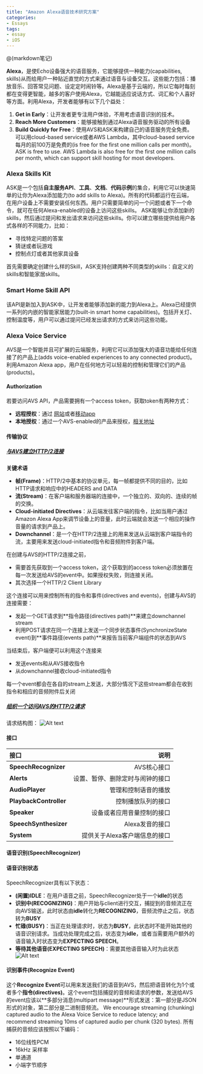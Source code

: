 ```yaml
---
title: "Amazon Alexa语音技术研究方案"
categories:
- Essays
tags:
- essay
- iOS
---
```


@(markdown笔记)

**Alexa**，是使Echo设备强大的语音服务，它能够提供一种能力(capabilities, skills)从而给用户一种贴近直觉的方式来通过语音与设备交互。这些能力包括：播放音乐、回答常见问题、设定定时闹铃等。Alexa是基于云端的，所以它每时每刻都在变得更智能，越多的客户使用Alexa，它越能适应说话方式、词汇和个人喜好等方面。利用Alexa，开发者能够有以下几个益处：
1. **Get in Early**：让开发者更专注用户体验，不用考虑语音识别的技术。
2. **Reach More Customers**：能够接触到通过Alexa语音服务驱动的所有设备
3. **Build Quickly for Free**：使用AVS和ASK来构建自己的语音服务完全免费。可以用cloud-based service或者AWS Lambda，其中cloud-based service每月的前100万是免费的(is free for the first one million calls per month)。ASK is free to use. AWS Lambda is also free for the first one million calls per month, which can support skill hosting for most developers.

### **Alexa Skills Kit**
ASK是一个包括**自主服务API**、**工具**、**文档**、**代码示例**的集合，利用它可以快速简单的让你为Alexa添加能力(to add skills to Alexa)。所有的代码都运行在云端，在用户设备上不需要安装任何东西。用户只需要简单的问一个问题或者下一个命令，就可在任何Alexa-enabled的设备上访问这些skills。
ASK能够让你添加新的skills，然后通过提问和发出请求来访问这些skills。你可以建立哪些提供给用户各式各样的不同能力，比如：
- 寻找特定问题的答案
- 猜谜或者玩游戏
- 控制点灯或者其他家具设备

首先需要确定创建什么样的Skill，ASK支持创建两种不同类型的skills：自定义的skills和智能家居skills。

### Smart Home Skill API
该API是新加入到ASK中，让开发者能够添加新的能力到Alexa上。Alexa已经提供一系列的内嵌的智能家居能力(built-in smart home capabilities)。包括开关灯、控制温度等，用户可以通过提问已经发出请求的方式来访问这些功能。

### Alexa Voice Service
AVS是一个智能并且可扩展的云端服务，利用它可以添加强大的语音功能给任何连接了的产品上(adds voice-enabled experiences to any connected product)。利用Amazon Alexa app，用户在任何地方可以轻易的控制和管理它们的产品(products)。

#### Authorization
若要访问AVS API，产品需要拥有一个access token，获取token有两种方式：
- **远程授权**：通过 [网站](https://developer.amazon.com/public/solutions/alexa/alexa-voice-service/docs/authorizing-your-alexa-enabled-product-from-a-website)或者[移动app](https://developer.amazon.com/public/solutions/alexa/alexa-voice-service/docs/authorizing-your-alexa-enabled-product-from-an-android-or-ios-mobile-app)
- **本地授权**：通过一个AVS-enabled的产品来授权，[相关地址](https://developer.amazon.com/public/solutions/alexa/alexa-voice-service/docs/authorizing-your-alexa-enabled-mobile-app)

#### 传输协议

##### [与AVS建立HTTP/2连接](https://developer.amazon.com/public/solutions/alexa/alexa-voice-service/docs/managing-an-http-2-connection)
**关键术语**
-  **帧(Frame)**：HTTP/2中基本的协议单元，每一帧都提供不同的目的，比如HTTP请求和响应中的HEADERS and DATA 
-  **流(Stream)**：在客户端和服务器端的连接中，一个独立的、双向的、连续的帧的交换。
-  **Cloud-initiated Directives**：从云端发往客户端的指令，比如当用户通过Amazon Alexa App来调节设备上的音量，此时云端就会发送一个相应的操作音量的请求到产品上。
-  **Downchannel**：是一个在HTTP/2连接上的用来发送从云端到客户端指令的流，主要用来发送cloud-initiated指令和音频附件到客户端。

在创建与AVS的HTTP/2连接之前，
-  需要首先获取到一个access token，这个获取到的access token必须放置在每一次发送给AVS的event中。如果授权失败，则连接关闭。
-  其次选择一个HTTP/2 Client Library

这个连接可以用来控制所有的指令和事件(directives and events)，创建与AVS的连接需要：
-  发起一个GET请求到**指令路径(directives path)**来建立downchannel stream
-  利用POST请求在同一个连接上发送一个同步状态事件(SynchronizeState event)到**事件路径(events path)**来报告当前客户端组件的状态到AVS

当结束后，客户端便可以利用这个连接来
-  发送events和从AVS接收指令
-  从downchannel接收cloud-initiated指令

每一个event都会在各自的stream上发送，大部分情况下这些stream都会在收到指令和相应的音频附件后关闭

##### [组织一个访问AVS的HTTP/2请求](https://developer.amazon.com/public/solutions/alexa/alexa-voice-service/docs/avs-http2-requests)
请求结构图：
![Alt text](./alexa-mms.png)



#### 接口
| 	接口    		|    说明  |
| :----------- | -----------:|
| **SpeechRecognizer**  		| AVS核心接口 |
| **Alerts**      	| 设置、暂停、删除定时与闹钟的接口 |
| **AudioPlayer**     	| 管理和控制语音的播放 |
| **PlaybackController**  	| 控制播放队列的接口 |
| **Speaker**     	| 设备或者应用音量控制的接口 |
| **SpeechSynthesizer**     	| Alexa发音的接口 |
| **System**     	| 提供关于Alexa客户端信息的接口 |

#### 语音识别(SpeechRecognizer)

#### 语音识别状态
SpeechRecognizer具有以下状态：
-  **(闲置)IDLE**：在用户语音之前，SpeechRecognizer处于一个**idle**的状态
-  **识别中(RECOGNIZING)**：用户开始与client进行交互，捕捉到的音频流正在向AVS输送，此时状态由**idle**转化为**RECOGNIZING**，音频流停止之后，状态转为**BUSY**
-  **忙碌(BUSY)**：当正在处理请求时，状态为**BUSY**，此状态时不能开始其他的语音识别请求。当成功处理完成之后，状态变为**idle**，或者当需要用户额外的语音输入时状态变为**EXPECTING SPEECH**。
-  **等待其他语音(EXPECTING SPEECH)**：需要其他语音输入时为此状态
 ![Alt text](./speechrecognizer-state.png)

#### 识别事件(Recognize Event)
这个**Recognize Event**可以用来发送我们的语音到AVS，然后把语音转化为1个或者多个**指令(directives)**。这个event包括捕捉的音频和请求的参数，发送给AVS的event应该以**多部分消息(multipart message)**形式发送：第一部分是JSON形式的对象，第二部分是二进制音频流。
We encourage streaming (chunking) captured audio to the Alexa Voice Service to reduce latency; and recommend streaming 10ms of captured audio per chunk (320 bytes).
所有捕获的音频应该按照以下编码：
- 16位线性PCM
- 16kHz 采样率
- 单通道
- 小端字节顺序
